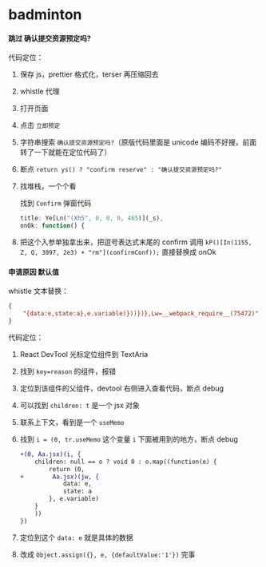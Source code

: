 # badminton

#### 跳过 确认提交资源预定吗?
代码定位：
1. 保存 js，prettier 格式化，terser 再压缩回去
2. whistle 代理
3. 打开页面
4. 点击 `立即预定`
5. 字符串搜索 `确认提交资源预定吗?`（原版代码里面是 unicode 编码不好搜，前面转了一下就能在定位代码了）
6. 断点 `return ys() ? "confirm reserve" : "确认提交资源预定吗?"`
7. 找堆栈，一个个看
    
    找到 `Confirm` 弹窗代码
    ```js
    title: Ye[Ln("(Xh5", 0, 0, 0, 465)](_s),
    onOk: function() {
    ```
8. 把这个入参单独拿出来，把逗号表达式末尾的 confirm 调用 `kP()[In(1155, Z, Q, 3097, 2e3) + "rm"](confirmConf));` 直接替换成 onOk


#### 申请原因 默认值
whistle 文本替换：
```json
{
    "{data:e,state:a},e.variable)}))})},Lw=__webpack_require__(75472)": "{data:Object.assign({}, e, {defaultValue:'1'}),state:a},e.variable)}))})},Lw=__webpack_require__(75472)"
}
```
代码定位：
1. React DevTool 光标定位组件到 TextAria
2. 找到 `key=reason` 的组件，报错
3. 定位到该组件的父组件，devtool 右侧进入查看代码，断点 debug
4. 可以找到 `children: t` 是一个 jsx 对象
5. 联系上下文，看到是一个 `useMemo`
6. 找到 `i = (0, tr.useMemo` 这个变量 `i` 下面被用到的地方，断点 debug

    ```diff
    +(0, Aa.jsx)(i, {
        children: null == o ? void 0 : o.map((function(e) {
            return (0,
    +        Aa.jsx)(jw, {
                data: e,
                state: a
            }, e.variable)
        }
        ))
    })
    ```
7. 定位到这个 `data: e` 就是具体的数据
8. 改成 `Object.assign({}, e, {defaultValue:'1'})` 完事
